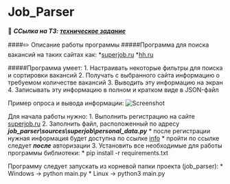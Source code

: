 # Job_Parser

:blue_book: ***ССылка на ТЗ: [техническое задание](https://skyengpublic.notion.site/556c2c25829440399e7ca5136d5dd4c0)***

####:pencil2: Описание работы программы
#####Программа для поиска вакансий на таких сайтах как:
    *[superjob.ru](https://www.superjob.ru/)
    *[hh.ru](https://hh.ru/?hhtmFrom=main)

#####Программа умеет: 
    1. Настраивать некоторые фильтры для поиска и сортировки вакансий
    2. Получать с выбранного сайта информацию о требуемом количестве вакансий
    3. Выводить эту информацию на экран
    4. Записывать эту информацию в полном и кратком виде в JSON-файл

Пример опроса и вывода информации:
![Screenshot](http://joxi.net/Drl5MWkhdJP8Xm.jpg)

Для начала работы нужно: 
    1. Выполнить регистрацию на сайте [superjob.ru](https://www.superjob.ru/)
    2. Заполнить файл, расположенный по адресу ***job_parser\sources\superjob\personal_data.py***
        * после регистрации нужная информация будет доступна по ссылке [info](https://api.superjob.ru/info/)
        * пройти по ссылке следует ___после___ авторизации
    3. Установить все необходимые для работы программы библиотеки: 
        * pip install -r requirements.txt

Программу следует запускать из корневой папки проекта (job_parser):
    * Windows -> python main.py
    * Linux -> python3 main.py

